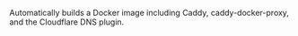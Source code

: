 Automatically builds a Docker image including Caddy, caddy-docker-proxy,
and the Cloudflare DNS plugin.